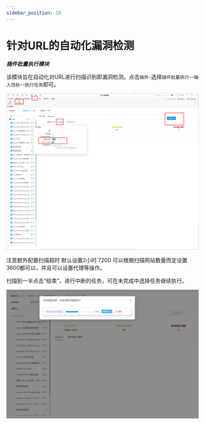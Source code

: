 ```yaml
---
sidebar_position: 10
---
```


# 针对URL的自动化漏洞检测

***插件批量执行模块***

该模块旨在自动化对URL进行扫描识别即漏洞检测。点击`插件`-选择`插件批量执行`--`输入目标`--`执行任务`即可。

![](/img/products/yakit/url-auto-1.png)

注意额外配置扫描超时 默认设置2小时 7200 可以根据扫描网站数量而定设置3600都可以，并且可以设置代理等操作。

扫描到一半点击“结束”，进行中断的任务，可在未完成中选择任务继续执行。

![](/img/products/yakit/url-auto-2.png)
